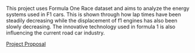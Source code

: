 This project uses Formula One Race dataset and aims to analyze the energy systems used in F1 cars. This is shown through how lap times have been steadily decreasing while the displacement of f1 engines has also been slowly decreasing. The innovative technology used in formula 1 is also influencing the current road car industry.  

[Project Proposal](https://github.com/xuwensi/INFO201-AD/wiki/ProjectProposal)
